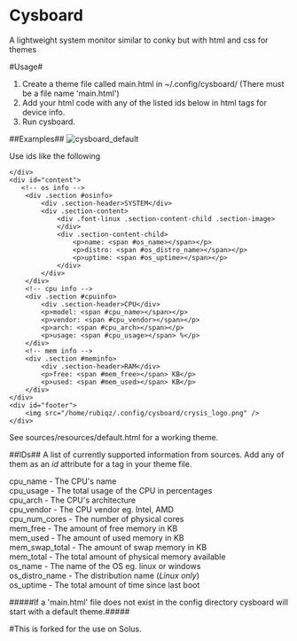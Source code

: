 Cysboard 
=========
A lightweight system monitor similar to conky but with html and
css for themes

#Usage#
1. Create a theme file called main.html in ~/.config/cysboard/ (There must be a file name 'main.html')
2. Add your html code with any of the listed ids below in html tags for device info.
3. Run cysboard.

##Examples##
![cysboard_default](https://cloud.githubusercontent.com/assets/3809183/21536018/bdfcee36-cd42-11e6-95de-2e8491c49ce5.png)

Use ids like the following 

    </div>
    <div id="content">
	   <!-- os info -->
	    <div .section #osinfo>
	        <div .section-header>SYSTEM</div>
	        <div .section-content>
	        	<div .font-linux .section-content-child .section-image>
	        	</div>
	        	<div .section-content-child>
	        		<p>name: <span #os_name></span></p>
	        		<p>distro: <span #os_distro_name></span></p>
	        		<p>uptime: <span #os_uptime></span></p>
	        	</div>
	        </div>
	    </div>
	    <!-- cpu info -->
	    <div .section #cpuinfo>
	        <div .section-header>CPU</div>
	        <p>model: <span #cpu_name></span></p>
	        <p>vendor: <span #cpu_vendor></span></p>
	        <p>arch: <span #cpu_arch></span></p>
	        <p>usage: <span #cpu_usage></span> %</p>
	    </div>
	    <!-- mem info -->
	    <div .section #meminfo>
	        <div .section-header>RAM</div>
	        <p>free: <span #mem_free></span> KB</p>
	        <p>used: <span #mem_used></span> KB</p>
	    </div>
    </div>
    <div id="footer">
    	<img src="/home/rubiqz/.config/cysboard/crysis_logo.png" />
    </div>

See sources/resources/default.html for a working theme.

##IDs##
A list of currently supported information from sources. Add any of
them as an *id* attribute for a tag in your theme file.

cpu_name -  The CPU's name                                 
cpu_usage - The total usage of the CPU in percentages      
cpu_arch  - The CPU's architecture                         
cpu_vendor - The CPU vendor eg. Intel, AMD                  
cpu_num_cores - The number of physical cores                
mem_free - The amount of free memory in KB                
mem_used - The amount of used memory in KB                
mem_swap_total - The amount of swap memory in KB                
mem_total - The total amount of physical memory available  
os_name - The name of the OS eg. linux or windows        
os_distro_name - The distribution name (*Linux only*)       
os_uptime - The total amount of time since last boot     


#####If a 'main.html' file does not exist in the config directory cysboard will start with a default theme.#####


#This is forked for the use on Solus.
